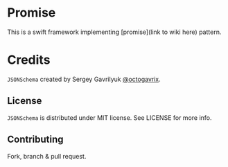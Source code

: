 # Promise
This is a swift framework implementing [promise](link to wiki here) pattern.


# Credits
`JSONSchema` created by Sergey Gavrilyuk [@octogavrix](http://twitter.com/octogavrix).


## License
`JSONSchema` is distributed under MIT license. See LICENSE for more info.

## Contributing
Fork, branch & pull request.

